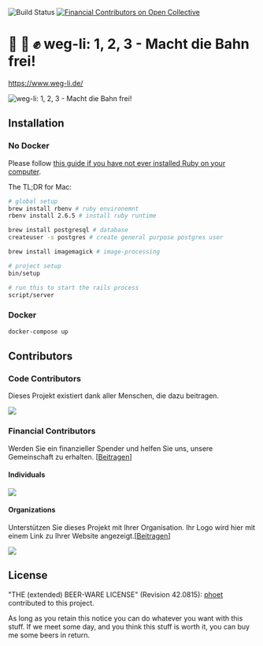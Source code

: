 ![Build Status](https://github.com/weg-li/weg-li/workflows/build/badge.svg)
[![Financial Contributors on Open Collective](https://opencollective.com/weg-li/all/badge.svg?label=financial+contributors)](https://opencollective.com/weg-li)

# 📸 📝 ✊ weg-li: 1, 2, 3 - Macht die Bahn frei!

https://www.weg-li.de/

![weg-li: 1, 2, 3 - Macht die Bahn frei!](https://user-images.githubusercontent.com/48745/62852900-12304300-bceb-11e9-8ba4-3303c83c7dfc.png)

## Installation

### No Docker

Please follow [this guide if you have not ever installed Ruby on your computer](https://guides.railsgirls.com/install).

The TL;DR for Mac:

```bash
# global setup
brew install rbenv # ruby environemnt
rbenv install 2.6.5 # install ruby runtime

brew install postgresql # database
createuser -s postgres # create general purpose postgres user

brew install imagemagick # image-processing

# project setup
bin/setup
```

```bash
# run this to start the rails process
script/server
```

### Docker

```bash
docker-compose up
```

## Contributors

### Code Contributors

Dieses Projekt existiert dank aller Menschen, die dazu beitragen.

<a href="https://github.com/weg-li/weg-li/graphs/contributors"><img src="https://opencollective.com/weg-li/contributors.svg?width=890&button=false" /></a>

### Financial Contributors

Werden Sie ein finanzieller Spender und helfen Sie uns, unsere Gemeinschaft zu erhalten. [[Beitragen](https://opencollective.com/weg-li/contribute)]

#### Individuals

<a href="https://opencollective.com/weg-li"><img src="https://opencollective.com/weg-li/individuals.svg?width=890"></a>

#### Organizations

Unterstützen Sie dieses Projekt mit Ihrer Organisation. Ihr Logo wird hier mit einem Link zu Ihrer Website angezeigt.[[Beitragen](https://opencollective.com/weg-li/contribute)]

<a href="https://opencollective.com/weg-li/organization/0/website"><img src="https://opencollective.com/weg-li/organization/0/avatar.svg"></a>



## License

"THE (extended) BEER-WARE LICENSE" (Revision 42.0815): [phoet](mailto:ps@nofail.de) contributed to this project.

As long as you retain this notice you can do whatever you want with this stuff.
If we meet some day, and you think this stuff is worth it, you can buy me some beers in return.
